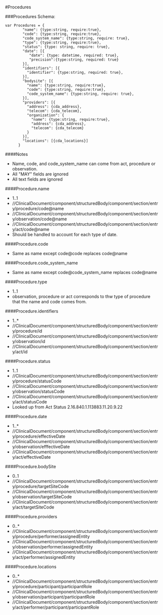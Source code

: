 #Procedures

###Procedures Schema:
```
var Procedures = {
        "name": {type:string, require:true},
        "code": {type:string, require:true},
        "code_system_name": {type:string, require: true},
        "type": {type:string, require:true},
        "status": {type: string, require: true},
        "date": [{ 
           "date": {type: datetime, required: true},
           "precision":{type:string, required: true}
        }],
        "identifiers": [{
          "identifier": {type:string, required: true},
        }],        
        "bodysite": [{
          "name": {type:string, require:true},
          "code": {type:string, require:true},
          "code_system_name": {type:string, require: true},
        }],
        "providers": [{
          "address": {cda_address},
          "telecom": {cda_telecom},
          "organization": {
            "name": {type:string, require:true},
            "address": {cda_address},
            "telecom": {cda_telecom}
          }
        }],
        "locations": [{cda_locations}]
      }
```


####Notes
- Name, code, and code_system_name can come from act, procedure or observation.
- All "MAY" fields are ignored
- All text fields are ignored


####Procedure.name
- 1..1
- //ClinicalDocument/component/structuredBody/component/section/entry/procedure/code@name
- //ClinicalDocument/component/structuredBody/component/section/entry/observation/code@name
- //ClinicalDocument/component/structuredBody/component/section/entry/act/code@name
- Should be handled to account for each type of date.

####Procedure.code
- Same as name except code@code replaces code@name

####Procedure.code_system_name
- Same as name except code@code_system_name replaces code@name

####Procedure.type
- 1..1
- observation, procedure or act corresponds to thw type of procedure that the name and code comes from.

####Procedure.identifiers
- 1..*
- //ClinicalDocument/component/structuredBody/component/section/entry/procedure/id
- //ClinicalDocument/component/structuredBody/component/section/entry/observation/id
- //ClinicalDocument/component/structuredBody/component/section/entry/act/id

####Procedure.status
- 1..1
- //ClinicalDocument/component/structuredBody/component/section/entry/procedure/statusCode
- //ClinicalDocument/component/structuredBody/component/section/entry/observation/statusCode
- //ClinicalDocument/component/structuredBody/component/section/entry/act/statusCode
- Looked up from Act Status 2.16.840.1.113883.11.20.9.22

####Procedure.date
- 1..*
- //ClinicalDocument/component/structuredBody/component/section/entry/procedure/effectiveDate
- //ClinicalDocument/component/structuredBody/component/section/entry/observation/efffectiveDate
- //ClinicalDocument/component/structuredBody/component/section/entry/act/effectiveDate

####Procedure.bodySite
- 0..1
- //ClinicalDocument/component/structuredBody/component/section/entry/procedure/targetSiteCode
- //ClinicalDocument/component/structuredBody/component/section/entry/observation/targetSiteCode
- //ClinicalDocument/component/structuredBody/component/section/entry/act/targetSiteCode

####Procedure.providers
- 0..*
- //ClinicalDocument/component/structuredBody/component/section/entry/procedure/performer/assignedEntity
- //ClinicalDocument/component/structuredBody/component/section/entry/observation/performer/assignedEntity
- //ClinicalDocument/component/structuredBody/component/section/entry/act/performer/assignedEntity

####Procedure.locations
- 0..*
- //ClinicalDocument/component/structuredBody/component/section/entry/procedure/participant/participantRole
- //ClinicalDocument/component/structuredBody/component/section/entry/observation/participant/participantRole
- //ClinicalDocument/component/structuredBody/component/section/entry/act/performer/participant/participantRole

